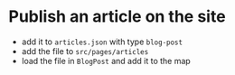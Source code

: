 # Publish an article on the site

- add it to `articles.json` with type `blog-post`
- add the file to `src/pages/articles`
- load the file in `BlogPost` and add it to the map